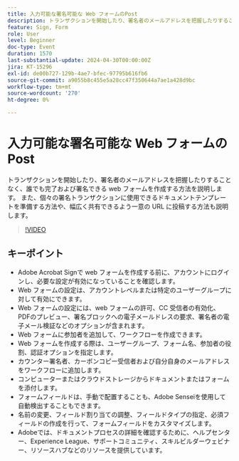 ```yaml
---
title: 入力可能な署名可能な Web フォームのPost
description: トランザクションを開始したり、署名者のメールアドレスを把握したりすることなく、誰でも完了および署名できる web フォームを作成する方法を説明します。
feature: Sign, Form
role: User
level: Beginner
doc-type: Event
duration: 1570
last-substantial-update: 2024-04-30T00:00:00Z
jira: KT-15296
exl-id: de00b727-129b-4ae7-bfec-97795b616fb6
source-git-commit: a9055b8c455e5a28cc47f350644a7ae1a428d9bc
workflow-type: tm+mt
source-wordcount: '270'
ht-degree: 0%

---
```


# 入力可能な署名可能な Web フォームのPost

トランザクションを開始したり、署名者のメールアドレスを把握したりすることなく、誰でも完了および署名できる web フォームを作成する方法を説明します。 また、個々の署名トランザクションに使用できるドキュメントテンプレートを準備する方法や、幅広く共有できるよう一意の URL に投稿する方法も説明します。

>[!VIDEO](https://video.tv.adobe.com/v/3455444/?learn=on&captions=jpn)

## キーポイント

* Adobe Acrobat Signで web フォームを作成する前に、アカウントにログインし、必要な設定が有効になっていることを確認します。
* Web フォームの設定は、アカウントレベルまたは特定のユーザーグループに対して有効にできます。
* Web フォームの設定には、web フォームの許可、CC 受信者の有効化、PDFのプレビュー、署名ブロックへの電子メールドレスの要求、署名者の電子メール検証などのオプションが含まれます。
* Web フォームに参加者を追加して、ワークフローを作成できます。
* Web フォームを作成する際は、ユーザーグループ、フォーム名、参加者の役割、認証オプションを指定します。
* カウンター署名者、カーボンコピー受信者および自分自身のメールアドレスをワークフローに追加します。
* コンピューターまたはクラウドストレージからドキュメントまたはフォームを添付します。
* フォームフィールドは、手動で配置することも、Adobe Senseiを使用して自動検出することもできます。
* 名前の変更、フィールド割り当ての調整、フィールドタイプの指定、必須フィールドの作成を行って、フォームフィールドをカスタマイズします。
* Adobeでは、ドキュメントプロセスの詳細を確認するために、ヘルプセンター、Experience League、サポートコミュニティ、スキルビルダーウェビナー、リソースハブなどのリソースを提供しています。
